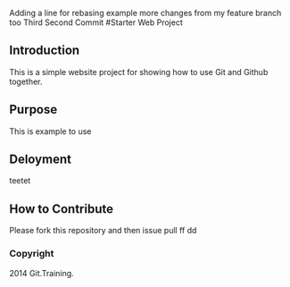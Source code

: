 Adding a line for rebasing example
more changes from my feature branch too
Third
Second
Commit
#Starter Web Project
## Introduction
This is a simple website project for showing how to use Git and Github together.
## Purpose
This is example to use 
## Deloyment

teetet
## How to Contribute
Please fork this repository and then issue pull
ff
dd
### Copyright
2014 Git.Training.